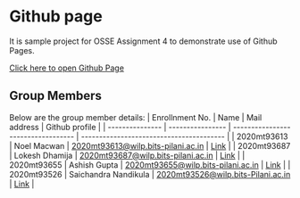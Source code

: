 # Github page
It is sample project for OSSE Assignment 4 to demonstrate use of Github Pages.

[Click here to open Github Page](https://osse8.github.io/)


## Group Members
Below are the group member details:
| Enrollnment No. | Name             | Mail address                       | Github profile                           |
| --------------- | ---------------- | ---------------------------------- | ---------------------------------------- |
| 2020mt93613	| Noel Macwan	         | 2020mt93613@wilp.bits-pilani.ac.in | [Link](https://github.com/NoelMacwan)    | 
| 2020mt93687	| Lokesh Dhamija       | 2020mt93687@wilp.bits-pilani.ac.in | [Link](https://github.com/lokeshdhamija) | 
| 2020mt93655	| Ashish Gupta	       | 2020mt93655@wilp.bits-pilani.ac.in | [Link](https://github.com/ashgupta1489)  |
| 2020mt93526	| Saichandra Nandikula | 2020mt93526@wilp.bits-Pilani.ac.in | [Link](https://github.com/saichandra13)  |
